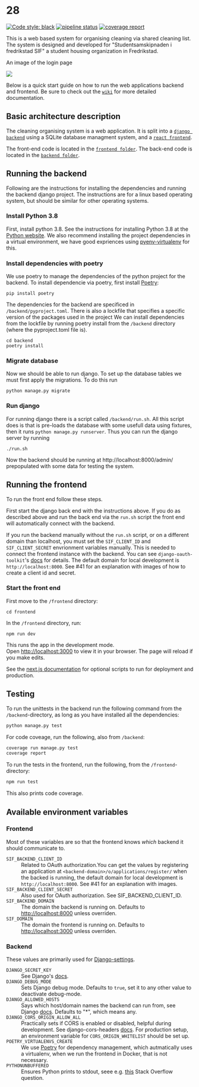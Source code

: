 # 28
<a href="https://github.com/psf/black"><img alt="Code style: black" src="https://img.shields.io/badge/code%20style-black-000000.svg"></a>
[![pipeline status](https://gitlab.stud.idi.ntnu.no/tdt4140-2020/28/badges/dev/pipeline.svg)](https://gitlab.stud.idi.ntnu.no/tdt4140-2020/28/-/commits/dev)
[![coverage report](https://gitlab.stud.idi.ntnu.no/tdt4140-2020/28/badges/dev/coverage.svg)](https://gitlab.stud.idi.ntnu.no/tdt4140-2020/28/-/commits/dev)


This is a web based system for organising cleaning via shared cleaning list. 
The system is designed and developed for "Studentsamskipnaden i fredrikstad SIF" a student housing organization in Fredrikstad. 

An image of the login page

![](/uploads/855ef9c2f8fb3b0b9fad9521a9f8c2a0/image.png)

Below is a quick start guide on how to run the web applications backend and frontend. Be sure to check out the [`wiki`](https://gitlab.stud.idi.ntnu.no/tdt4140-2020/28/-/wikis/home) for more detailed documentation.
## Basic architecture description
The cleaning organising system is a web application. It is split into a [`django backend`](https://www.djangoproject.com/) using a SQLite database managment system, and a [`react frontend`](https://reactjs.org/).

The front-end code is located in the [`frontend folder`](https://gitlab.stud.idi.ntnu.no/tdt4140-2020/28/-/tree/dev/frontend).
The back-end code is located in the [`backend folder`](https://gitlab.stud.idi.ntnu.no/tdt4140-2020/28/-/tree/dev/backend).

## Running the backend

Following are the instructions for installing the dependencies and running the backend django project.
The instructions are for a linux based operating system, but should be similar for other operating systems.

### Install Python 3.8 
First, install python 3.8. See the instructions for installing Python 3.8 at the [Python website](https://www.python.org/downloads/). 
We also recommend installing the project dependencies in a virtual environment, we have good expriences using [pyenv-virtualenv](https://github.com/pyenv/pyenv-virtualenv) for this. 

### Install dependencies with poetry
We use poetry to manage the dependencies of the python project for the backend. To install dependencie via poetry, first install [Poetry](https://python-poetry.org):
```
pip install poetry
```
The dependencies for the backend are specificed in `/backend/pyproject.toml`. There is also a lockfile that specifies a specific version of the packages used in the project 
We can install dependencies from the lockfile by running poetry install from the `/backend` directory (where the pyproject.toml file is). 
```
cd backend
poetry install
```
### Migrate database
Now we should be able to run django. To set up the database tables we must first apply the migrations. To do this run
```
python manage.py migrate
```

### Run django
For running django there is a script called `/backend/run.sh`. All this script does is that is pre-loads the database with some usefull data using fixtures, then it runs `python manage.py runserver`. Thus you can run the django server by running
```
./run.sh
```
Now the backend should be running at http://localhost:8000/admin/ prepopulated with some data for testing the system.

## Running the frontend
To run the front end follow these steps.

First start the django back end with the instructions above. If you do as described above and run the back end via the `run.sh` script the front end will automatically connect with the backend. 

If you run the backend manually without the `run.sh` script, or on a different domain than localhost, you must set the `SIF_CLIENT_ID` and `SIF_CLIENT_SECRET` envrionment variables manually. 
This is needed to connect the frontend instance with the backend.
You can see `django-oauth-toolkit`'s [docs](https://django-oauth-toolkit.readthedocs.io/en/latest/rest-framework/getting_started.html#step-3-register-an-application) for details.
The default domain for local development is `http://localhost:8000`. See #41 for an explanation with images of how to create a client id and secret.

### Start the front end

First move to the `/frontend` directory:
```
cd frontend
```

In the `/frontend` directory, run:

```shell
npm run dev
```
This runs the app in the development mode.<br />
Open [http://localhost:3000](http://localhost:3000) to view it in your browser.
The page will reload if you make edits.

See the [next.js documentation](https://nextjs.org/docs#manual-setup) for optional scripts to run for deployment and production.

## Testing

To run the unittests in the backend run the following command from the `/backend`-directory, as long as you have installed all the dependencies:

```bash
python manage.py test
```

For code coveage, run the following, also from `/backend`:

```bash
coverage run manage.py test
coverage report
```

To run the tests in the frontend, run the following, from the  `/frontend`-directory:
```bash
npm run test
```
This also prints code coverage.

## Available environment variables

### Frontend

Most of these variables are so that the frontend knows _which_ backend it should communicate to.

<dl>
    <dt><code>SIF_BACKEND_CLIENT_ID</code></dt>
        <dd>Related to OAuth authorization.You can get the values by  
        registering an application at <code>&lt;backend-domain&gt;/o/applications/register/</code> when the backed is running, the 
        default domain for local development is <code>http://localhost:8000</code>. See #41 for an explanation with images. 
        </dd>
    <dt><code>SIF_BACKEND_CLIENT_SECRET</code></dt>
        <dd>Also used for OAuth authorization. See SIF_BACKEND_CLIENT_ID.</dd>
    <dt><code>SIF_BACKEND_DOMAIN</code></dt>
        <dd>The domain the backend is running on. Defaults to <a href="http://localhost:8000">http://localhost:8000</a> unless overriden.</dd>
    <dt><code>SIF_DOMAIN</code></dt>
        <dd>The domain the frontend is running on. Defaults to <a href="http://localhost:3000">http://localhost:3000</a> unless overriden.</dd>
</dl>

### Backend

These values are primarily used for [Django-settings](https://gitlab.stud.idi.ntnu.no/tdt4140-2020/28/-/blob/dev/backend/sif_vaskelister/settings.py).

<dl>
  <dt><code>DJANGO_SECRET_KEY</code></dt>
    <dd>See Django's <a href="https://docs.djangoproject.com/en/3.0/ref/settings/#std:setting-SECRET_KEY">docs</a>.</dd>
  <dt><code>DJANGO_DEBUG_MODE</code></dt>
    <dd>Sets Django debug mode. Defaults to <code>true</code>, set it to any other value to deactivate debug-mode.</dd>
  <dt><code>DJANGO_ALLOWED_HOSTS</code></dt>
    <dd>Says which host/domain names the backend can run from, see Django <a href="https://docs.djangoproject.com/en/3.0/ref/settings/#allowed-hosts">docs</a>. Defaults to "*", which means any.</dd>
  <dt><code>DJANGO_CORS_ORIGIN_ALLOW_ALL</code></dt>
    <dd>Practically sets if CORS is enabled or disabled, helpful during development. See django-cors-headers <a href="https://github.com/adamchainz/django-cors-headers#configuration">docs</a>.
  For production setup, an environment variable for <code>CORS_ORIGIN_WHITELIST</code> should be set up.</dd>
  <dt><code>POETRY_VIRTUALENVS_CREATE</code></dt>
    <dd>We use <a href="https://python-poetry.org">Poetry</a> for dependency management, which autmatically uses a virtualenv, when we run the frontend in Docker, that is not necessary.</dd>
  <dt><code>PYTHONUNBUFFERED</code></dt>
    <dd>Ensures Python prints to stdout, seee e.g. <a href="https://stackoverflow.com/questions/29663459/python-app-does-not-print-anything-when-running-detached-in-docker">this</a> Stack Overflow question.</dd> 
</dl>